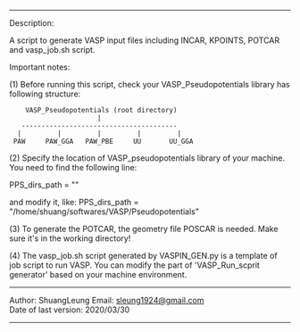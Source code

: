 -----------------------------------------------------------------------------
Description: 

A script to generate VASP input files including INCAR, KPOINTS, POTCAR and
vasp_job.sh script.

Important notes:

(1) Before running this script, check your VASP_Pseudopotentials library has
following structure:

        VASP_Pseudopotentials (root directory)
                          |
       ---------------------------------------
      |         |         |         |         |
     PAW     PAW_GGA   PAW_PBE     UU       UU_GGA

(2) Specify the location of VASP_pseudopotentials library of your machine.
You need to find the following line: 

PPS_dirs_path = ""

and modify it, like:
PPS_dirs_path = "/home/shuang/softwares/VASP/Pseudopotentials"

(3) To generate the POTCAR, the geometry file POSCAR is needed. Make sure 
it's in the working directory!

(4) The vasp_job.sh script generated by VASPIN_GEN.py is a template of job 
script to run VASP. You can modify the part of 'VASP_Run_scprit generator' 
based on your machine environment.


-----------------------------------------------------------------------------
Author: ShuangLeung 
Email: sleung1924@gmail.com                         
Date of last version: 2020/03/30

-----------------------------------------------------------------------------
